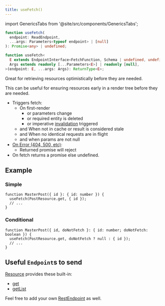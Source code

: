 ```yaml
---
title: useFetch()
---
```


import GenericsTabs from '@site/src/components/GenericsTabs';

<GenericsTabs>

```typescript
function useFetch(
  endpoint: ReadEndpoint,
  ...args: Parameters<typeof endpoint> | [null]
): Promise<any> | undefined;
```

```typescript
function useFetch<
  E extends EndpointInterface<FetchFunction, Schema | undefined, undefined>,
  Args extends readonly [...Parameters<E>] | readonly [null],
>(endpoint: E, ...args: Args): ReturnType<E>;
```

</GenericsTabs>

Great for retrieving resources optimistically before they are needed.

This can be useful for ensuring resources early in a render tree before they are needed.

- Triggers fetch:
  - On first-render
    - or parameters change
    - or required entity is deleted
    - or imperative [invalidation](./Controller.md#invalidate) triggered
  - and When not in cache or result is considered stale
  - and When no identical requests are in flight
  - and when params are not null
- [On Error (404, 500, etc)](https://www.restapitutorial.com/httpstatuscodes.html):
  - Returned promise will reject
- On fetch returns a promise else undefined.

## Example

### Simple

```tsx
function MasterPost({ id }: { id: number }) {
  useFetch(PostResource.get, { id });
  // ...
}
```

### Conditional

```tsx
function MasterPost({ id, doNotFetch }: { id: number; doNotFetch: boolean }) {
  useFetch(PostResource.get, doNotFetch ? null : { id });
  // ...
}
```

## Useful `Endpoint`s to send

[Resource](/rest/api/createResource#members) provides these built-in:

- [get](/rest/api/createResource#get)
- [getList](/rest/api/createResource#getlist)

Feel free to add your own [RestEndpoint](/rest/api/RestEndpoint) as well.
